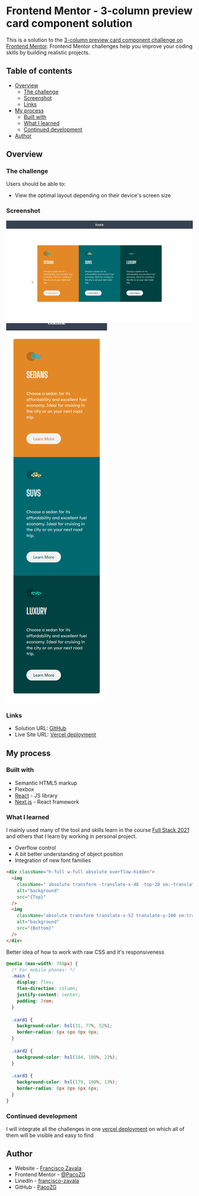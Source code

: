 # Frontend Mentor - 3-column preview card component solution

This is a solution to the [3-column preview card component challenge on Frontend Mentor](https://www.frontendmentor.io/challenges/3column-preview-card-component-pH92eAR2-). Frontend Mentor challenges help you improve your coding skills by building realistic projects.

## Table of contents

- [Overview](#overview)
  - [The challenge](#the-challenge)
  - [Screenshot](#screenshot)
  - [Links](#links)
- [My process](#my-process)
  - [Built with](#built-with)
  - [What I learned](#what-i-learned)
  - [Continued development](#continued-development)
- [Author](#author)

## Overview

### The challenge

Users should be able to:

- View the optimal layout depending on their device's screen size

### Screenshot

![Desktop Screenshot](./screenshots/desktop.png "3 Column Preview")
![Mobile Screenshot](./screenshots/mobile.png "3 Column Preview")

### Links

- Solution URL: [GitHub](https://github.com/PacoZG/frontend-mentor/tree/master/src/3ColumnPreview)
- Live Site URL: [Vercel deployment](https://frontend-mentor-sage.vercel.app/3_column_preview)

## My process

### Built with

- Semantic HTML5 markup
- Flexbox
- [React](https://reactjs.org/) - JS library
- [Next.js](https://nextjs.org/) - React framework

### What I learned

I mainly used many of the tool and skills learn in the course [Full Stack 2021](https://fullstackopen.com/) and others that I learn by working in personal project.

- Overflow control
- A bit better understanding of object position
- Integration of new font families

```html
<div className="h-full w-full absolute overflow-hidden">
  <img
    className=" absolute transform -translate-x-48 -top-28 sm:-translate-x-72 sm:-top-100"
    alt="background"
    src="{Top}"
  />
  <img
    className="absolute transform translate-x-52 translate-y-100 sm:translate-x-104 sm:left-52"
    alt="background"
    src="{Bottom}"
  />
</div>
```

Better idea of how to work with raw CSS and it's responsiveness

```css
@media (max-width: 768px) {
  /* For mobile phones: */
  .main {
    display: flex;
    flex-direction: column;
    justify-content: center;
    padding: 2rem;
  }

  .card1 {
    background-color: hsl(31, 77%, 52%);
    border-radius: 6px 6px 0px 0px;
  }

  .card2 {
    background-color: hsl(184, 100%, 22%);
  }

  .card3 {
    background-color: hsl(179, 100%, 13%);
    border-radius: 0px 0px 6px 6px;
  }
}
```

### Continued development

I will integrate all the challenges in one [vercel deployment](https://frontend-mentor-sage.vercel.app) on which all of them will be visible and easy to find

## Author

- Website - [Francisco Zavala](https://pacoder-cv.vercel.app/)
- Frontend Mentor - [@PacoZG](https://www.frontendmentor.io/profile/PacoZG)
- LinedIn - [francisco-zavala](https://www.linkedin.com/in/francisco-zavala/)
- GitHub - [PacoZG](https://github.com/PacoZG)
